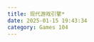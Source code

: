 ```yaml
---
title: 现代游戏引擎*
date: 2025-01-15 19:43:34
category: Games 104
---
```


<!-- ### 前言
1. 现代战争，是系统与系统之间的对抗
2. 数字孪生：将现实转换为虚拟
3. 游戏引擎的教父：John Carmack，卡神
4. 任何一个游戏引擎，都有一个uptick，
5. 关联课程：games 101


### 游戏引擎架构 -->